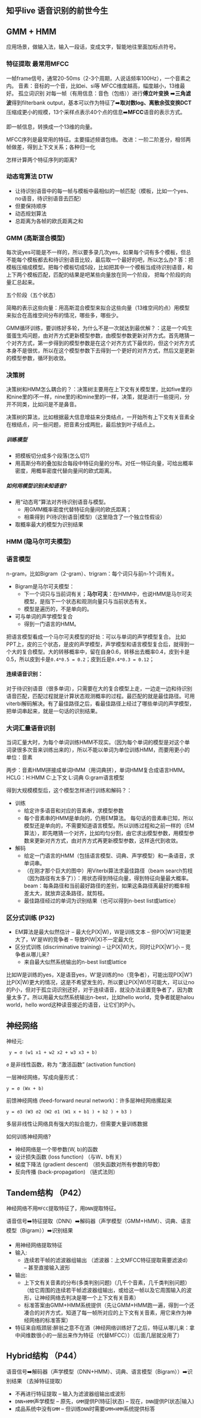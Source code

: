 ## 知乎live 语音识别的前世今生
## GMM + HMM
应用场景，做输入法，输入一段话，变成文字，智能地往里面加标点符号。
### 特征提取 最常用MFCC
一帧frame信号，通常20-50ms（2-3个周期，人说话频率100Hz），一个音素之内。
音素：音标的一个音，比如ei、si等
MFCC维度越高，幅度越小，13维最好。
孤立词识别
对每一帧（有用信息：音色（包络））进行**傅立叶变换**  ➡️**三角滤波**得到filterbank output，基本可以作为特征了➡️**取对数log、离散余弦变换DCT**
压缩成更小的规模，13个采样点表示40个点的信息➡️**MFCC**语音的表示方式。

即一帧信息，转换成一个13维的向量。

MFCC序列是最常用的特征。主要描述频谱包络。
改进：一阶二阶差分，相邻两帧做差，得到上下文关系；各种归一化

怎样计算两个特征序列的距离?
### 动态弯算法 DTW
 - 让待识别语音中的每一帧与模板中最相似的一帧匹配（模板，比如一个yes、no语音，待识别语音去匹配）
 - 但要保持顺序
 - 动态规划算法
 - 总距离为各帧的欧氏距离之和


### GMM (高斯混合模型)
每次说yes可能是不一样的，所以要多录几次yes，如果每个词有多个模板，但总不能每个模板都去和待识别语音比较，最后取一个最好的吧，所以怎么办?
答：把模板压缩成模型。把每个模板切成5段，比如把其中一个模板当成待识别语音，和上下两个模板匹配，匹配的结果是吧某些向量放在同一个阶段，
把每个阶段的向量汇总起来。

五个阶段（五个状态）

简略的表示这些向量：用高斯混合模型来拟合这些向量（13维空间的点）用模型来拟合在高维空间分布的情况，哪些多，哪些少。

GMM循环训练，要训练好多轮，为什么不是一次就达到最优解？：这是一个鸡生蛋蛋生鸡问题，由对齐方式更新模型参数，由模型参数更新对齐方式。首先瞎猜一个对齐方式，第一步得到的模型参数是在这个对齐方式下最优的，但这个对齐方式本身不是很优，所以在这个模型参数下去得到一个更好的对齐方式，然后又是更新的模型参数，循环到收敛。

### 决策树
决策树和HMM怎么耦合的？：决策树主要用在上下文有关模型里，比如five里的i和nine里的i不一样，nine里的i和mine里的i一样，决策，就是进行一些提问，分开不同类，比如问是不是鼻音。

决策树的算法，比如根据最大信息增益来分类结点，一开始所有上下文有关音素全在根结点，问一些问题，把音素分成两批，最后放到叶子结点上。

##### 训练模型
 - 把模板切分成多个段落(怎么切?)
 - 用高斯分布的叠加拟合每段中特征向量的分布。对任一特征向量，可给出概率密度，用概率密度代替向量间的欧式距离。
##### 如何用模型识别未知语音?
 - 用“动态弯”算法对齐待识别语音与模型。
   - 用GMM概率密度代替特征向量间的欧氏距离；
   - 相乘得到 P(待识别语音|模型)（这里隐含了一个独立性假设）
 - 取概率最大的模型为识别结果
 
 ### HMM (隐马尔可夫模型)

### 语言模型
n-gram，比如Bigram（2-gram）、trigram：每个词只与前n-1个词有关。

- Bigram是马尔可夫模型：
  - 下一个词只与当前词有关；**马尔可夫**：在HMM中，也说HMM是马尔可夫模型，是指下一个状态和观测向量只与当前状态有关。
  - 模型是遍历的，不是单向的。
- 可与单词的声学模型复合
  - 得到一门语言的HMM。
 
把语言模型看成一个马尔可夫模型的好处：可以与单词的声学模型复合。 比如PPT上，皮的三个状态，是皮的声学模型，声学模型和语言模型复合后，就得到一个大的复合模型。大的转移概率中，留在自身0.6，转移出去概率0.4，皮到卡是0.5，所以皮到卡是`0.4*0.5 = 0.2`；皮到丘是`0.4*0.3 = 0.12`；

#### 连续语音识别：
对于待识别语音（很多单词），只需要在大的复合模型上走，一边走一边和待识别语音匹配，匹配过程就是计算状态观测概率的过程。最匹配的就是最佳路径。可用viterbi解码解决。有了最佳路径之后，看最佳路径上经过了哪些单词的声学模型，把单词串起来，就是一句话的识别结果。

### 大词汇量语音识别 
当词汇量大时，为每个单词训练HMM不现实。（因为每个单词的模型是对这个单词录很多次音来训练出来的），所以不能以单词为单位训练HMM，而要用更小的单位：音素

两步：音素HMM拼接成单词HMM（用词典拼），单词HMM复合成语言HMM。HCLG：H:HMM C:上下文 L:词典 G:gram语言模型

得到大规模模型后，这个模型怎样进行训练和解码？：
 - 训练
   - 给定许多语音和对应的音素串，求模型参数
   - 每个音素串的HMM是单向的，仍用EM算法。 每句话的音素串已知，所以模型还是单向的，不需要知道语言模型。所以训练过程和之前一样的（EM算法），即先瞎猜一个对齐，比如均匀分割，由它求出模型参数，用模型参数来更新对齐方式，由对齐方式再更新模型参数，这样迭代到收敛。
 - 解码
   - 给定一门语言的HMM（包括语言模型、词典、声学模型）和一条语音，求单词串。
   - （在刚才那个巨大的图中）用Viterbi算法求最佳路径（beam search剪枝（因为路径有太多了））：用状态得到特征向量，得到特征向量最大概率。beam：每条路径和当前最好路径的差别，如果这条路径离最好的概率相差太大，就放弃这条路径，就剪枝。
   - 最佳路径经过的单词为识别结果（也可以得到n-best list或lattice）
   
### 区分式训练   (P32)
 - EM算法是最大似然估计
   – 最大化P(X|W)，W是训练文本 
   – 但P(X|W’)可能更大了，W’是W的竞争者 
   – 导致P(W|X)不一定最大化
 - 区分式训练 (discriminative training)
   – 让P(X|W)大，同时让P(X|W’)小
   – 竞争者从哪儿来?
     - 来自最大似然系统输出的n-best list或lattice
     
比如W是训练的yes，X是语音yes，W‘是训练的no（竞争者），可能出现P(X|W’)比P(X|W)更大的情况，这是不希望发生的，所以要让P(X|W)尽可能大，可以让no的P小，但对于孤立词识别还好，对于连续语音，就没办法设置竞争者了，因为数量太多了。所以用最大似然系统输出n-best，比如hello world，竞争者就是halou world，hello word这种读音接近的语音，让它们的P小。

## 神经网络
神经元:

     y = σ (w1 x1 + w2 x2 + w3 x3 + b)
`σ` 是非线性函数，称为 “激活函数” (activation function) 

一层神经网络，写成向量形式：

    y = σ (Wx + b)
前馈神经网络 (feed-forward neural network)：许多层神经网络摞起来

    y = σ3 (W3 σ2 (W2 σ1 (W1 x + b1 ) + b2 ) + b3 )
多层非线性让网络具有强大的拟合能力，但需要大量训练数据

如何训练神经网络? 
 - 神经网络是一个带参数(W, b)的函数 
 - 设计损失函数 (loss function) （与W、b有关）
 - 梯度下降法 (gradient descent) （损失函数对所有参数的导数）
 - 反向传播 (back-propagation)    （链式法则）
## Tandem结构   （P42）
神经网络不用`MFCC`提取特征了，用`DNN`提取特征。

语音信号➡️特征提取（DNN）➡️解码器（声学模型（GMM+HMM）、词典、语言模型（Bigram））➡️识别结果

 - 用神经网络提取特征
 - 输入:
   - 连续若干帧的滤波器组输出 （滤波器：上文MFCC特征提取需要滤波d）
   – 甚至直接输入波形
 - 输出:
   - 上下文有关音素的分布(多类判别问题)（几千个音素，几千类判别问题）（给它周围的连续若干帧滤波器组输出，或给这一帧以及它周围输入的波形，让神经网络去判决是哪一个上下文有关音素）
   - 标准答案由GMM+HMM系统提供（先让GMM+HMM跑一遍，得到一个还凑合的对齐方式，知道了每一帧所对应的上下文有关音素，用它来作为神经网络的标准答案）
 - 特征来自瓶颈层:醉翁之意不在酒（神经网络训练好了之后，特征从哪儿来：拿中间维数很小的一层出来作为特征（代替MFCC））（后面几层就没用了）
   
## Hybrid结构  （P44）

语音信号➡️解码器（声学模型（DNN+HMM）、词典、语言模型（Bigram））➡️识别结果   （去掉特征提取）

 - 不再进行特征提取
   – 输入为滤波器组输出或波形
 - `DNN+HMM`声学模型
   – 原先，`GMM`提供P(特征|状态)
   – 现在，`DNN`提供P(状态|输入)
 - 成品系统中没有`GMM`
   – 但训练`DNN`时需要`GMM+HMM`系统提供标答
